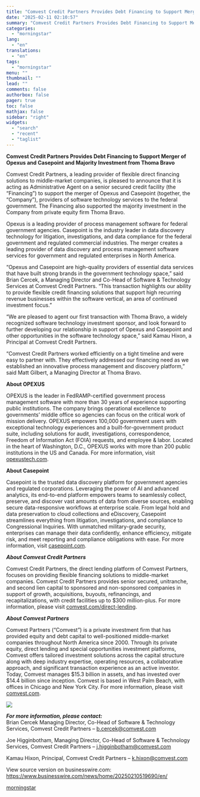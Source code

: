 ```yaml
---
title: "Comvest Credit Partners Provides Debt Financing to Support Merger of Opexus and Casepoint and Majority Investment from Thoma Bravo"
date: "2025-02-11 02:10:57"
summary: "Comvest Credit Partners Provides Debt Financing to Support Merger of Opexus and Casepoint and Majority Investment from Thoma Bravo Comvest Credit Partners, a leading provider of flexible direct financing solutions to middle-market companies, is pleased to announce that it is acting as Administrative Agent on a senior secured credit facility..."
categories:
  - "morningstar"
lang:
  - "en"
translations:
  - "en"
tags:
  - "morningstar"
menu: ""
thumbnail: ""
lead: ""
comments: false
authorbox: false
pager: true
toc: false
mathjax: false
sidebar: "right"
widgets:
  - "search"
  - "recent"
  - "taglist"
---
```


**Comvest Credit Partners Provides Debt Financing to Support Merger of Opexus and Casepoint and Majority Investment from Thoma Bravo**

Comvest Credit Partners, a leading provider of flexible direct financing solutions to middle-market companies, is pleased to announce that it is acting as Administrative Agent on a senior secured credit facility (the “Financing”) to support the merger of Opexus and Casepoint (together, the “Company”), providers of software technology services to the federal government. The Financing also supported the majority investment in the Company from private equity firm Thoma Bravo.

Opexus is a leading provider of process management software for federal government agencies. Casepoint is the industry leader in data discovery technology for litigation, investigations, and data compliance for the federal government and regulated commercial industries. The merger creates a leading provider of data discovery and process management software services for government and regulated enterprises in North America.

“Opexus and Casepoint are high-quality providers of essential data services that have built strong brands in the government technology space,” said Brian Cercek, a Managing Director and Co-Head of Software & Technology Services at Comvest Credit Partners. “This transaction highlights our ability to provide flexible credit financing solutions that support high recurring revenue businesses within the software vertical, an area of continued investment focus.”

“We are pleased to agent our first transaction with Thoma Bravo, a widely recognized software technology investment sponsor, and look forward to further developing our relationship in support of Opexus and Casepoint and other opportunities in the software technology space,” said Kamau Hixon, a Principal at Comvest Credit Partners.

“Comvest Credit Partners worked efficiently on a tight timeline and were easy to partner with. They effectively addressed our financing need as we established an innovative process management and discovery platform,” said Matt Gilbert, a Managing Director at Thoma Bravo.

**About OPEXUS**

OPEXUS is the leader in FedRAMP-certified government process management software with more than 30 years of experience supporting public institutions. The company brings operational excellence to governments’ middle office so agencies can focus on the critical work of mission delivery. OPEXUS empowers 100,000 government users with exceptional technology experiences and a built-for-government product suite, including solutions for audit, investigations, correspondence, Freedom of Information Act (FOIA) requests, and employee & labor. Located in the heart of Washington, D.C., OPEXUS works with more than 200 public institutions in the US and Canada. For more information, visit [opexustech.com](https://cts.businesswire.com/ct/CT?id=smartlink&url=http%3A%2F%2Fwww.opexustech.com&esheet=54203123&newsitemid=20250210519690&lan=en-US&anchor=opexustech.com&index=1&md5=a8ee6abddb2f309e7364f973885fb65f).

**About Casepoint**

Casepoint is the trusted data discovery platform for government agencies and regulated corporations. Leveraging the power of AI and advanced analytics, its end-to-end platform empowers teams to seamlessly collect, preserve, and discover vast amounts of data from diverse sources, enabling secure data-responsive workflows at enterprise scale. From legal hold and data preservation to cloud collections and eDiscovery, Casepoint streamlines everything from litigation, investigations, and compliance to Congressional Inquiries. With unmatched military-grade security, enterprises can manage their data confidently, enhance efficiency, mitigate risk, and meet reporting and compliance obligations with ease. For more information, visit [casepoint.com](https://cts.businesswire.com/ct/CT?id=smartlink&url=http%3A%2F%2Fwww.casepoint.com&esheet=54203123&newsitemid=20250210519690&lan=en-US&anchor=casepoint.com&index=2&md5=3523a4539e22787c06f25541aa129331).

***About Comvest Credit Partners***

Comvest Credit Partners, the direct lending platform of Comvest Partners, focuses on providing flexible financing solutions to middle-market companies. Comvest Credit Partners provides senior secured, unitranche, and second lien capital to sponsored and non-sponsored companies in support of growth, acquisitions, buyouts, refinancings, and recapitalizations, with credit facilities up to $300 million-plus. For more information, please visit [comvest.com/direct-lending](https://cts.businesswire.com/ct/CT?id=smartlink&url=http%3A%2F%2Fcomvest.com%2Fdirect-lending&esheet=54203123&newsitemid=20250210519690&lan=en-US&anchor=comvest.com%2Fdirect-lending&index=3&md5=312dfcff5723fd8c0bc70764d4f08552).

***About Comvest Partners***

Comvest Partners (“Comvest”) is a private investment firm that has provided equity and debt capital to well-positioned middle-market companies throughout North America since 2000. Through its private equity, direct lending and special opportunities investment platforms, Comvest offers tailored investment solutions across the capital structure along with deep industry expertise, operating resources, a collaborative approach, and significant transaction experience as an active investor. Today, Comvest manages $15.3 billion in assets, and has invested over $14.4 billion since inception. Comvest is based in West Palm Beach, with offices in Chicago and New York City. For more information, please visit [comvest.com](https://cts.businesswire.com/ct/CT?id=smartlink&url=http%3A%2F%2Fwww.comvest.com&esheet=54203123&newsitemid=20250210519690&lan=en-US&anchor=comvest.com&index=4&md5=8897584a4c7b841fa5174543009cc7f4).

 ![](https://cts.businesswire.com/ct/CT?id=bwnews&sty=20250210519690r1&sid=mstr3&distro=nx&lang=en)

***For more information, please contact:***  
Brian Cercek Managing Director, Co-Head of Software & Technology Services, Comvest Credit Partners – [b.cercek@comvest.com](mailto:b.cercek@comvest.com)

Joe Higginbotham, Managing Director, Co-Head of Software & Technology Services, Comvest Credit Partners – [j.higginbotham@comvest.com](mailto:j.higginbotham@comvest.com)

Kamau Hixon, Principal, Comvest Credit Partners – [k.hixon@comvest.com](mailto:k.hixon@comvest.com)

View source version on businesswire.com: <https://www.businesswire.com/news/home/20250210519690/en/>

[morningstar](https://www.morningstar.com/news/business-wire/20250210519690/comvest-credit-partners-provides-debt-financing-to-support-merger-of-opexus-and-casepoint-and-majority-investment-from-thoma-bravo)
